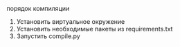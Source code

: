 порядок компиляции
1. Установить виртуальное окружение
2. Установить необходимые пакеты из requirements.txt
3. Запустить compile.py
